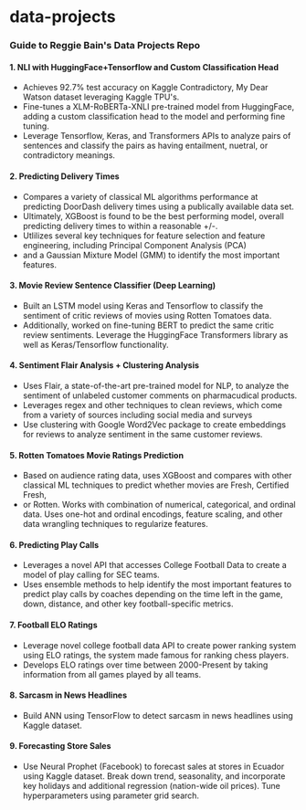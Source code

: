 # data-projects
### Guide to Reggie Bain's Data Projects Repo
#### 1. NLI with HuggingFace+Tensorflow and Custom Classification Head
  - Achieves 92.7% test accuracy on Kaggle Contradictory, My Dear Watson dataset leveraging Kaggle TPU's.
  - Fine-tunes a XLM-RoBERTa-XNLI pre-trained model from HuggingFace, adding a custom classification head to the model and performing fine tuning.
  - Leverage Tensorflow, Keras, and Transformers APIs to analyze pairs of sentences and classify the pairs as having entailment, nuetral, or contradictory meanings.

#### 2. Predicting Delivery Times
  - Compares a variety of classical ML algorithms performance at predicting DoorDash delivery times using a publically available data set.
  - Ultimately, XGBoost is found to be the best performing model, overall predicting delivery times to within a reasonable +/-.
  - Utlilizes several key techniques for feature selection and feature engineering, including Principal Component Analysis (PCA)
  - and a Gaussian Mixture Model (GMM) to identify the most important features.
#### 3. Movie Review Sentence Classifier (Deep Learning)
  - Built an LSTM model using Keras and Tensorflow to classify the sentiment of critic reviews of movies using Rotten Tomatoes data. 
  - Additionally, worked on fine-tuning BERT to predict the same critic review sentiments. Leverage the HuggingFace Transformers library as well as Keras/Tensorflow functionality.
#### 4. Sentiment Flair Analysis + Clustering Analysis
  - Uses Flair, a state-of-the-art pre-trained model for NLP, to analyze the sentiment of unlabeled customer comments on pharmacudical products.
  - Leverages regex and other techniques to clean reviews, which come from a variety of sources including social media and surveys
  - Use clustering with Google Word2Vec package to create embeddings for reviews to analyze sentiment in the same customer reviews.
#### 5. Rotten Tomatoes Movie Ratings Prediction
  - Based on audience rating data, uses XGBoost and compares with other classical ML techniques to predict whether movies are Fresh, Certified Fresh,
  - or Rotten. Works with combination of numerical, categorical, and ordinal data. Uses one-hot and ordinal encodings, feature scaling, and other data wrangling techniques to regularize features. 
#### 6. Predicting Play Calls
  - Leverages a novel API that accesses College Football Data to create a model of play calling for SEC teams. 
  - Uses ensemble methods to help identify the most important features to predict play calls by coaches depending on the time left in the game, down, distance, and other key football-specific metrics.
#### 7. Football ELO Ratings
  - Leverage novel college football data API to create power ranking system using ELO ratings, the system made famous for ranking chess players.
  - Develops ELO ratings over time between 2000-Present by taking information from all games played by all teams.
#### 8. Sarcasm in News Headlines
  - Build ANN using TensorFlow to detect sarcasm in news headlines using Kaggle dataset.
#### 9. Forecasting Store Sales
  - Use Neural Prophet (Facebook) to forecast sales at stores in Ecuador using Kaggle dataset. Break down trend, seasonality, and incorporate key holidays and additional regression (nation-wide oil prices). Tune hyperparameters using parameter grid search.
  
